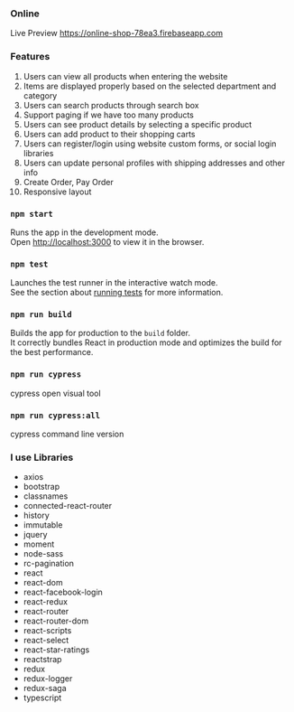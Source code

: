 ### Online 
Live Preview   https://online-shop-78ea3.firebaseapp.com

### Features
1. Users can view all products when entering the website
2. Items are displayed properly based on the selected department and category
3. Users can search products through search box
4. Support paging if we have too many products
5. Users can see product details by selecting a specific product
6. Users can add product to their shopping carts
7. Users can register/login using website custom forms, or social login libraries
8. Users can update personal profiles with shipping addresses and other info
9. Create Order, Pay Order
10. Responsive layout



### `npm start`

Runs the app in the development mode.<br>
Open [http://localhost:3000](http://localhost:3000) to view it in the browser.


### `npm test`

Launches the test runner in the interactive watch mode.<br>
See the section about [running tests](https://facebook.github.io/create-react-app/docs/running-tests) for more information.

### `npm run build`

Builds the app for production to the `build` folder.<br>
It correctly bundles React in production mode and optimizes the build for the best performance.

### `npm run cypress`
cypress open visual tool 


### `npm run cypress:all`
cypress command line version



### I use Libraries
- axios
- bootstrap
- classnames
- connected-react-router
- history
- immutable
- jquery
- moment
- node-sass
- rc-pagination
- react
- react-dom
- react-facebook-login
- react-redux
- react-router
- react-router-dom
- react-scripts
- react-select
- react-star-ratings
- reactstrap
- redux
- redux-logger
- redux-saga
- typescript


